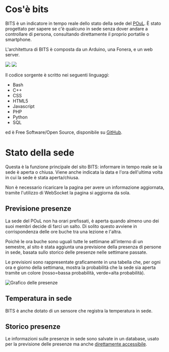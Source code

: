 Cos'è bits
==========

BITS è un indicatore in tempo reale dello stato della sede del
[POuL](http://www.poul.org). È stato progettato per sapere se c'è qualcuno
in sede senza dover andare a controllare di persona, consultando direttamente
il proprio portatile o smartphone.

L'architettura di BITS è composta da un Arduino, una Fonera, e un web server.

![](img/bits1_small.jpg)
![](img/bits2_small.jpg)

Il codice sorgente è scritto nei seguenti linguaggi:

* Bash
* C++
* CSS
* HTML5
* Javascript
* PHP
* Python
* SQL

ed è Free Software/Open Source, disponibile su [GitHub](https://github.com/esseks/bitsd).

Stato della sede
================

Questa è la funzione principale del sito BITS: informare in tempo reale se la
sede è aperta o chiusa. Viene anche indicata la data e l'ora dell'ultima volta
in cui la sede è stata aperta/chiusa.

Non è necessario ricaricare la pagina per avere un informazione aggiornata,
tramite l'utilizzo di WebSocket la pagina si aggiorna da sola.

Previsione presenze
-------------------
La sede del POuL non ha orari prefissati, è aperta quando almeno uno dei suoi
membri decide di farci un salto. Di solito questo avviene in corrispondenza
delle ore buche tra una lezione e l'altra.

Poichè le ora buche sono uguali tutte le settimane all'interno di un semestre,
al sito è stata aggiunta una previsione della presenza di persone in sede,
basata sullo storico delle presenze nelle settimane passate.

Le previsioni sono rappresentate graficamente in una tabella che, per ogni ora
e giorno della settimana, mostra la probabilità che la sede sia aperta tramite
un colore (rosso=bassa probabilità, verde=alta probabilità).

![Grafico delle presenze](/bits_presence.png)

Temperatura in sede
-------------------

BITS è anche dotato di un sensore che registra la temperatura in sede.

Storico presenze
----------------
Le informazioni sulle presenze in sede sono salvate in un database, usato per
la previsione delle presenze ma anche [direttamente accessibile](/data).